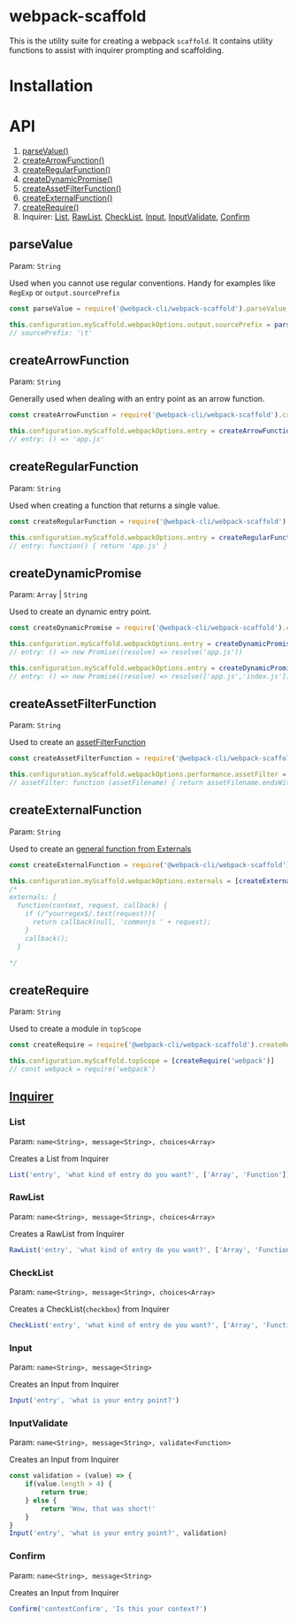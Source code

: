 # webpack-scaffold

This is the utility suite for creating a webpack `scaffold`. It contains utility functions to assist with inquirer prompting and scaffolding.
# Installation

# API

1. [parseValue()](#parsevalue)
2. [createArrowFunction()](#createarrowfunction)
3. [createRegularFunction()](#createregularfunction)
4. [createDynamicPromise()](#createdynamicpromise)
5. [createAssetFilterFunction()](#createassetfilterfunction)
6. [createExternalFunction()](#createexternalfunction)
7. [createRequire()](#createrequire)
8. Inquirer: [List](#list), [RawList](#rawlist), [CheckList](#checklist), [Input](#input), [InputValidate](#inputvalidate), [Confirm](#confirm)
## parseValue  

Param: `String`

Used when you cannot use regular conventions. Handy for examples like `RegExp` or `output.sourcePrefix`

```js
const parseValue = require('@webpack-cli/webpack-scaffold').parseValue;

this.configuration.myScaffold.webpackOptions.output.sourcePrefix = parseValue('\t')
// sourcePrefix: '\t'
```
## createArrowFunction

Param: `String`

Generally used when dealing with an entry point as an arrow function.

```js
const createArrowFunction = require('@webpack-cli/webpack-scaffold').createArrowFunction;

this.configuration.myScaffold.webpackOptions.entry = createArrowFunction('app.js')
// entry: () => 'app.js'
```

## createRegularFunction

Param: `String`

Used when creating a function that returns a single value.
```js
const createRegularFunction = require('@webpack-cli/webpack-scaffold').createRegularFunction;

this.configuration.myScaffold.webpackOptions.entry = createRegularFunction('app.js')
// entry: function() { return 'app.js' }
```
## createDynamicPromise

Param: `Array` | `String`

Used to create an dynamic entry point.

```js
const createDynamicPromise = require('@webpack-cli/webpack-scaffold').createDynamicPromise;

this.confguration.myScaffold.webpackOptions.entry = createDynamicPromise('app.js')
// entry: () => new Promise((resolve) => resolve('app.js'))

this.configuration.myScaffold.webpackOptions.entry = createDynamicPromise(['app.js', 'index.js'])
// entry: () => new Promise((resolve) => resolve(['app.js','index.js']))
```

## createAssetFilterFunction

Param: `String`

Used to create an [assetFilterFunction](https://webpack.js.org/configuration/performance/#performance-assetfilter)

```js
const createAssetFilterFunction = require('@webpack-cli/webpack-scaffold').createAssetFilterFunction;

this.configuration.myScaffold.webpackOptions.performance.assetFilter = createAssetFilterFunction('js')
// assetFilter: function (assetFilename) { return assetFilename.endsWith('.js'); }
```

## createExternalFunction

Param: `String`

Used to create an [general function from Externals](https://webpack.js.org/configuration/externals/#function)

```js
const createExternalFunction = require('@webpack-cli/webpack-scaffold').createExternalFunction;

this.configuration.myScaffold.webpackOptions.externals = [createExternalFunction('^yourregex$')]
/*
externals: [
  function(context, request, callback) {
    if (/^yourregex$/.test(request)){
      return callback(null, 'commonjs ' + request);
    }
    callback();
  }

*/
```

## createRequire

Param: `String`

Used to create a module in `topScope`

```js
const createRequire = require('@webpack-cli/webpack-scaffold').createRequire;

this.configuration.myScaffold.topScope = [createRequire('webpack')]
// const webpack = require('webpack')
```

## [Inquirer](https://github.com/SBoudrias/Inquirer.js/#prompt-types)

### List

Param: `name<String>, message<String>, choices<Array>`

Creates a List from Inquirer
```js
List('entry', 'what kind of entry do you want?', ['Array', 'Function'])
```

### RawList 

Param: `name<String>, message<String>, choices<Array>`

Creates a RawList from Inquirer
```js
RawList('entry', 'what kind of entry do you want?', ['Array', 'Function'])
```

### CheckList

Param: `name<String>, message<String>, choices<Array>`

Creates a CheckList(`checkbox`) from Inquirer
```js
CheckList('entry', 'what kind of entry do you want?', ['Array', 'Function'])
```

### Input 

Param: `name<String>, message<String>`

Creates an Input from Inquirer
```js
Input('entry', 'what is your entry point?')
```

### InputValidate

Param: `name<String>, message<String>, validate<Function>`

Creates an Input from Inquirer
```js
const validation = (value) => {
    if(value.length > 4) {
        return true;
    } else {
        return 'Wow, that was short!'
    }
}
Input('entry', 'what is your entry point?', validation)
```

### Confirm

Param: `name<String>, message<String>`

Creates an Input from Inquirer
```js
Confirm('contextConfirm', 'Is this your context?')
```
